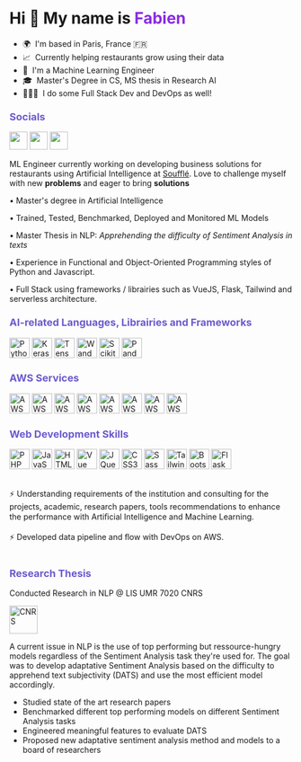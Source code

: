 # Hi 👋 My name is <span style="color:blueviolet;">Fabien</span>

- 🌍  I'm based in Paris, France 🇫🇷
- 📈  Currently helping restaurants grow using their data
- 💼  I'm a Machine Learning Engineer
- 🎓  Master's Degree in CS, MS thesis in Research AI
- 👨🏻‍💻  I do some Full Stack Dev and DevOps as well!

### <span style="color:slateblue; font-size:1.1em; font-weight:thin;">Socials</span>

<p align="left"> <a href="https://www.github.com/ne1baf" target="_blank" rel="noreferrer"><img src="https://raw.githubusercontent.com/danielcranney/readme-generator/main/public/icons/socials/github.svg" width="32" height="32" /></a> <a href="www.linkedin.com/in/fabien-gaillard" target="_blank" rel="noreferrer"><img src="https://raw.githubusercontent.com/danielcranney/readme-generator/main/public/icons/socials/linkedin.svg" width="32" height="32" /></a> <a href="https://www.linkedin.com/company/souffle-ai/" target="_blank" rel="noreferrer"><img src="https://www.souffle.ai/wp-content/themes/souffle/screenshot.png" width="32" height="32" /></a></p>

ML Engineer currently working on developing business solutions for restaurants using Artificial Intelligence at <a href="https://www.souffle.ai" target="_blank" rel="noreferrer">Soufflé</a>. Love to challenge myself with new **problems** and eager to bring **solutions**

• Master's degree in Artificial Intelligence

• Trained, Tested, Benchmarked, Deployed and Monitored ML Models

• Master Thesis in NLP: _Apprehending the difficulty of Sentiment Analysis in texts_

• Experience in Functional and Object-Oriented Programming styles of Python and Javascript.

• Full Stack using frameworks / librairies such as VueJS, Flask, Tailwind and serverless architecture.


### <span style="color:slateblue; font-size:1.1em; font-weight:thin;">AI-related Languages, Librairies and Frameworks</span>

<p align="left">
<a href="https://www.python.org/" target="_blank" rel="noreferrer"><img src="https://raw.githubusercontent.com/danielcranney/readme-generator/main/public/icons/skills/python-colored.svg" width="36" height="36" alt="Python" /></a>
<a href="https://keras.io/" target="_blank" rel="noreferrer"><img src="https://upload.wikimedia.org/wikipedia/commons/thumb/a/ae/Keras_logo.svg/1200px-Keras_logo.svg.png" width="36" height="36" alt="Keras" /></a>
<a href="https://tensorflow.org" target="_blank" rel="noreferrer"><img src="https://upload.wikimedia.org/wikipedia/commons/thumb/2/2d/Tensorflow_logo.svg/1915px-Tensorflow_logo.svg.png" width="36" height="36" alt="Tensorflow" /></a>
<a href="https://wandb.ai" target="_blank" rel="noreferrer"><img src="https://wandb.ai/logo.png" width="36" height="36" alt="Wandb" /></a>
<a href="https://scikit-learn.org/" target="_blank" rel="noreferrer"><img src="https://img2.freepng.fr/20180805/kff/kisspng-scikit-learn-python-computer-icons-scikit-image-ma-data-science-ermlab-software-5b67c768dfc2b8.4692877115335279129165.jpg" width="36" height="36" alt="Scikit" /></a>
<a href="https://pandas.pydata.org/" target="_blank" rel="noreferrer"><img src="https://pandas.pydata.org/static/img/pandas_mark.svg" width="36" height="36" alt="Pandas" /></a>
</p>

### <span style="color:slateblue; font-size:1.1em; font-weight:thin;">AWS Services</span>

<p align="left">
<a href="https://aws.amazon.com/" target="_blank" rel="noreferrer"><img src="https://images.edrawsoft.com/images2020/icon/aws-lambda.jpg" width="36" height="36" alt="AWS Lambda" /></a>
<a href="https://aws.amazon.com/" target="_blank" rel="noreferrer"><img src="https://images.edrawsoft.com/images2020/icon/amazon-dynamodb.jpg" width="36" height="36" alt="AWS Dynamodb" /></a>
<a href="https://aws.amazon.com/" target="_blank" rel="noreferrer"><img src="https://seeklogo.com/images/A/aws-amplify-logo-D68DDB5AB1-seeklogo.com.png" width="36" height="36" alt="AWS Amplify" /></a>
<a href="https://aws.amazon.com/" target="_blank" rel="noreferrer"><img src="https://images.edrawsoft.com/images2020/icon/amazon-route-53.jpg" width="36" height="36" alt="AWS Route53" /></a>
<a href="https://aws.amazon.com/" target="_blank" rel="noreferrer"><img src="https://www.cloudockit.com/wp-content/uploads/2020/04/Amazon-EC2_dark-bg.png" width="36" height="36" alt="AWS EC2" /></a>
<a href="https://aws.amazon.com/" target="_blank" rel="noreferrer"><img src="https://www.cloudockit.com/wp-content/uploads/2020/04/S3-Bucket-75x75.png" width="36" height="36" alt="AWS S3" /></a>
<a href="https://aws.amazon.com/" target="_blank" rel="noreferrer"><img src="https://www.cloudockit.com/wp-content/uploads/2020/04/Amazon-API-Gateway_dark-bg.png" width="36" height="36" alt="AWS API Gateway" /></a>
<a href="https://aws.amazon.com/" target="_blank" rel="noreferrer"><img src="https://www.cloudockit.com/wp-content/uploads/2020/04/Amazon-Simple-Notification-Service-SNS_dark-bg.png" width="36" height="36" alt="AWS SNS" /></a>
</p>

### <span style="color:slateblue; font-size:1.1em; font-weight:thin;">Web Development Skills</span>

<p align="left">
<a href="https://www.php.net/" target="_blank" rel="noreferrer"><img src="https://raw.githubusercontent.com/danielcranney/readme-generator/main/public/icons/skills/php-colored.svg" width="36" height="36" alt="PHP" /></a>
<a href="https://developer.mozilla.org/en-US/docs/Web/JavaScript" target="_blank" rel="noreferrer"><img src="https://raw.githubusercontent.com/danielcranney/readme-generator/main/public/icons/skills/javascript-colored.svg" width="36" height="36" alt="JavaScript" /></a>
<a href="https://developer.mozilla.org/en-US/docs/Glossary/HTML5" target="_blank" rel="noreferrer"><img src="https://raw.githubusercontent.com/danielcranney/readme-generator/main/public/icons/skills/html5-colored.svg" width="36" height="36" alt="HTML5" /></a>
<a href="https://vuejs.org/" target="_blank" rel="noreferrer"><img src="https://raw.githubusercontent.com/danielcranney/readme-generator/main/public/icons/skills/vuejs-colored.svg" width="36" height="36" alt="Vue" /></a>
<a href="https://jquery.com/" target="_blank" rel="noreferrer"><img src="https://raw.githubusercontent.com/danielcranney/readme-generator/main/public/icons/skills/jquery-colored.svg" width="36" height="36" alt="JQuery" /></a>
<a href="https://www.w3.org/TR/CSS/#css" target="_blank" rel="noreferrer"><img src="https://raw.githubusercontent.com/danielcranney/readme-generator/main/public/icons/skills/css3-colored.svg" width="36" height="36" alt="CSS3" /></a>
<a href="https://sass-lang.com/" target="_blank" rel="noreferrer"><img src="https://raw.githubusercontent.com/danielcranney/readme-generator/main/public/icons/skills/sass-colored.svg" width="36" height="36" alt="Sass" /></a>
<a href="https://tailwindcss.com/" target="_blank" rel="noreferrer"><img src="https://raw.githubusercontent.com/danielcranney/readme-generator/main/public/icons/skills/tailwindcss-colored.svg" width="36" height="36" alt="TailwindCSS" /></a>
<a href="https://getbootstrap.com/" target="_blank" rel="noreferrer"><img src="https://raw.githubusercontent.com/danielcranney/readme-generator/main/public/icons/skills/bootstrap-colored.svg" width="36" height="36" alt="Bootstrap" /></a>
<a href="https://flask.palletsprojects.com/en/2.0.x/" target="_blank" rel="noreferrer"><img src="https://raw.githubusercontent.com/danielcranney/readme-generator/main/public/icons/skills/flask-colored.svg" width="36" height="36" alt="Flask" /></a>
</p>

<br>
⚡ Understanding requirements of the institution and consulting for the projects, academic, research papers, tools recommendations to enhance the performance with Artiﬁcial Intelligence and Machine Learning.
<br></br>
⚡ Developed data pipeline and ﬂow with DevOps on AWS.
<br></br>

### <span style="color:slateblue; font-size:1.1em; font-weight:thin;">Research Thesis</span>

<span> Conducted Research in NLP @ LIS UMR 7020 CNRS</span>

<p align="left">
<a href="https://www.python.org/" target="_blank" rel="noreferrer"><img src="https://upload.wikimedia.org/wikipedia/fr/thumb/8/8e/Centre_national_de_la_recherche_scientifique.svg/110px-Centre_national_de_la_recherche_scientifique.svg.png?20190316115754" width="50" height="50" alt="CNRS" /></a>
</p>
A current issue in NLP is the use of top performing but ressource-hungry models regardless of the Sentiment Analysis task they're used for.
The goal was to develop adaptative Sentiment Analysis based on the difficulty to apprehend text subjectivity (DATS) and use the most efficient model accordingly.

- Studied state of the art research papers
- Benchmarked different top performing models on different Sentiment Analysis tasks
- Engineered meaningful features to evaluate DATS
- Proposed new adaptative sentiment analysis method and models to a board of researchers
